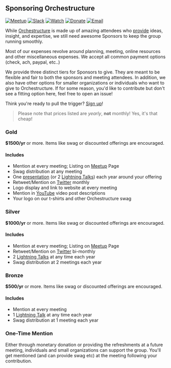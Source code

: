 ## Sponsoring Orchestructure

 [![Meetup](https://img.shields.io/badge/Attend-Meetup-f13a59.svg)](https://www.meetup.com/orchestructure/) [![Slack](https://img.shields.io/badge/Chat-Slack-e9a820.svg)](http://madeina2.com/slack) [![Watch](https://img.shields.io/badge/Watch-Presentations-ff0000.svg)](https://www.youtube.com/channel/UCz3Z1cQ-DJMsdo6ftM27hkg) [![Donate](https://img.shields.io/badge/Donate-PayPal-blue.svg)](PayPal.Me/orchestructure)  [![Email](https://img.shields.io/badge/Email-Organizers-lightgrey.svg)](mailto:orchestructure.meetup@gmail.com)

While [Orchestructure](orchestructure.io) is made up of amazing attendees who [provide](https://github.com/orchestructure/presentations) ideas, insight,
and expertise, we still need awesome Sponsors to keep the group running smoothly.

Most of our expenses revolve around planning, meeting, online resources and other miscellaneous expenses. We accept all common payment options (check, ach, paypal, etc..)

We provide three distinct tiers for Sponsors to give. They are meant to be flexible
and fair to both the sponsors and meeting attendees. In addition, we
also have other options for smaller organizations or individuals who want
to give to Orchestructure. If for some reason, you'd like to contribute but don't
see a fitting option here, feel free to open an issue!

Think you're ready to pull the trigger? [Sign up](http://orchestructure.io/sponsor)!

> Please note that prices listed are *yearly*, **not** monthly! Yes, it's that cheap!

### Gold

**$1500/yr** or more. Items like swag or discounted offerings are encouraged.

#### Includes

* Mention at every meeting; Listing on [Meetup](https://www.meetup.com/orchestructure/) Page
* Swag distribution at any meeting
* One [presentation](https://github.com/orchestructure/presentations) (or 2 [Lightning Talks](https://github.com/orchestructure/presentations#lightning-talks)) each year around your offering
* Retweet/Mention on [Twitter](https://twitter.com/orchestructure) monthly
* Logo display and link to website at every meeting
* Mention in [YouTube](https://www.youtube.com/channel/UCz3Z1cQ-DJMsdo6ftM27hkg) video post descriptions
* Your logo on our t-shirts and other Orchestructure swag

### Silver

**$1000/yr** or more. Items like swag or discounted offerings are encouraged.

#### Includes

* Mention at every meeting; Listing on [Meetup](https://www.meetup.com/orchestructure/) Page
* Retweet/Mention on [Twitter](https://twitter.com/orchestructure) bi-monthly
* 2 [Lightning Talks](https://github.com/orchestructure/presentations#lightning-talks) at any time each year
* Swag distribution at 2 meetings each year

### Bronze

**$500/yr** or more. Items like swag or discounted offerings are encouraged.

#### Includes

* Mention at every meeting
* 1 [Lightning Talk](https://github.com/orchestructure/presentations#lightning-talks) at any time each year
* Swag distribution at 1 meeting each year

### One-Time Mention

Either through monetary donation or providing the refreshments at a future meeting, individuals and small organizations can support the group. You'll get mentioned (and can provide swag etc) at the meeting following your contribution.
